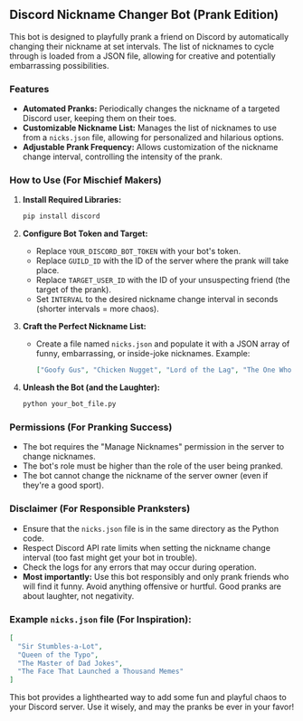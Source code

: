 ## Discord Nickname Changer Bot (Prank Edition)

This bot is designed to playfully prank a friend on Discord by automatically changing their nickname at set intervals. The list of nicknames to cycle through is loaded from a JSON file, allowing for creative and potentially embarrassing possibilities. 

### Features

* **Automated Pranks:** Periodically changes the nickname of a targeted Discord user, keeping them on their toes.
* **Customizable Nickname List:**  Manages the list of nicknames to use from a `nicks.json` file, allowing for personalized and hilarious options.
* **Adjustable Prank Frequency:**  Allows customization of the nickname change interval, controlling the intensity of the prank.

### How to Use (For Mischief Makers)

1. **Install Required Libraries:**
   ```bash
   pip install discord
   ```

2. **Configure Bot Token and Target:**
   - Replace `YOUR_DISCORD_BOT_TOKEN` with your bot's token.
   - Replace `GUILD_ID` with the ID of the server where the prank will take place.
   - Replace `TARGET_USER_ID` with the ID of your unsuspecting friend (the target of the prank).
   - Set `INTERVAL` to the desired nickname change interval in seconds (shorter intervals = more chaos).

3. **Craft the Perfect Nickname List:**
   - Create a file named `nicks.json` and populate it with a JSON array of funny, embarrassing, or inside-joke nicknames. Example:
     ```json
     ["Goofy Gus", "Chicken Nugget", "Lord of the Lag", "The One Who Always Gets Pranked"]
     ```

4. **Unleash the Bot (and the Laughter):**
   ```bash
   python your_bot_file.py
   ```

### Permissions (For Pranking Success)

* The bot requires the "Manage Nicknames" permission in the server to change nicknames.
* The bot's role must be higher than the role of the user being pranked.
* The bot cannot change the nickname of the server owner (even if they're a good sport).

### Disclaimer (For Responsible Pranksters)

* Ensure that the `nicks.json` file is in the same directory as the Python code.
* Respect Discord API rate limits when setting the nickname change interval (too fast might get your bot in trouble). 
* Check the logs for any errors that may occur during operation.
* **Most importantly:** Use this bot responsibly and only prank friends who will find it funny.  Avoid anything offensive or hurtful. Good pranks are about laughter, not negativity. 

### Example `nicks.json` file (For Inspiration):

```json
[
  "Sir Stumbles-a-Lot",
  "Queen of the Typo",
  "The Master of Dad Jokes",
  "The Face That Launched a Thousand Memes" 
]
```

This bot provides a lighthearted way to add some fun and playful chaos to your Discord server. Use it wisely, and may the pranks be ever in your favor! 
